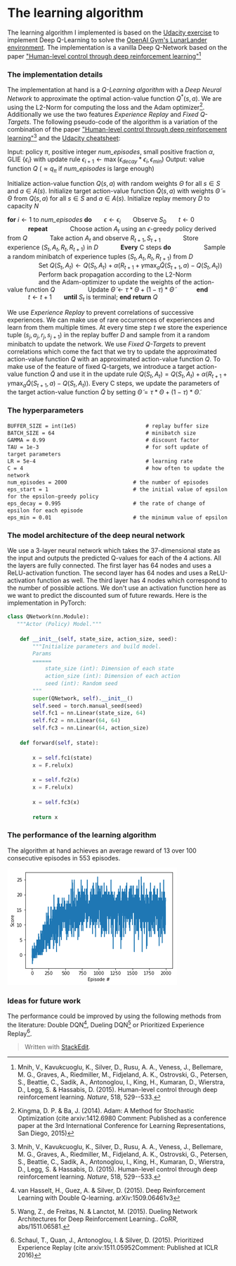 
# The learning algorithm

The learning algorithm I implemented is based on the [Udacity exercise](https://github.com/udacity/deep-reinforcement-learning/tree/master/dqn) to implement Deep Q-Learning to solve the [OpenAI Gym's LunarLander environment](https://gym.openai.com/envs/LunarLander-v2/). The implementation is a vanilla Deep Q-Network based on the paper ["Human-level control through deep reinforcement learning"](http://dx.doi.org/10.1038/nature14236)[^1] 

### The implementation details

The implementation at hand is a *Q-Learning algorithm* with a *Deep Neural Network* to approximate the optimal action-value function $Q^*(s,a)$. We are using the L2-Norm for computing the loss and the Adam optimizer[^2]. Additionally we use the two features *Experience Replay* and *Fixed Q-Targets*. The following pseudo-code of the algorithm is a variation of the combination of the paper ["Human-level control through deep reinforcement learning"](http://dx.doi.org/10.1038/nature14236)[^1] and the [Udacity cheatsheet](https://github.com/udacity/deep-reinforcement-learning/blob/master/cheatsheet/cheatsheet.pdf):

Input: policy $\pi$, positive integer *num_episodes*, small positive fraction $\alpha$, GLIE {$\epsilon_i$} with update rule $\epsilon_{i+1} \leftarrow \max(\epsilon_{decay}*\epsilon_i, \epsilon_{min})$
Output: value function $Q$ ($\approx q_\pi$ if *num_episodes* is large enough)

Initialize action-value function $Q(s,a)$ with random weights $\Theta$ for all $s \in S$ and $a \in A(s)$.
Initialize target action-value function $\tilde{Q}(s,a)$ with weights $\tilde{\Theta} = \Theta$ from $Q(s,a)$ for all $s \in S$ and $a \in A(s)$.
	Initialize replay memory $D$ to capacity $N$  

**for** $i \leftarrow 1$ to *num_episodes* **do** 
&nbsp;&nbsp;&nbsp;&nbsp;&nbsp;&nbsp;$\epsilon \leftarrow \epsilon_i$
&nbsp;&nbsp;&nbsp;&nbsp;&nbsp;&nbsp;Observe $S_0$
&nbsp;&nbsp;&nbsp;&nbsp;&nbsp;&nbsp;$t←0$
&nbsp;&nbsp;&nbsp;&nbsp;&nbsp;&nbsp;&nbsp;&nbsp;&nbsp;&nbsp;&nbsp;&nbsp;**repeat**
&nbsp;&nbsp;&nbsp;&nbsp;&nbsp;&nbsp;&nbsp;&nbsp;&nbsp;&nbsp;&nbsp;&nbsp;Choose action $A_t$ using an $\epsilon$-greedy policy derived from $Q$ 
&nbsp;&nbsp;&nbsp;&nbsp;&nbsp;&nbsp;&nbsp;&nbsp;&nbsp;&nbsp;&nbsp;&nbsp;Take action $A_t$ and observe $R_{t+1} , S_{t+1}$
&nbsp;&nbsp;&nbsp;&nbsp;&nbsp;&nbsp;&nbsp;&nbsp;&nbsp;&nbsp;&nbsp;&nbsp;Store experience $(S_t, A_t, R_t, R_{t+1})$ in $D$
&nbsp;&nbsp;&nbsp;&nbsp;&nbsp;&nbsp;&nbsp;&nbsp;&nbsp;&nbsp;&nbsp;&nbsp;**Every** C steps **do**
&nbsp;&nbsp;&nbsp;&nbsp;&nbsp;&nbsp;&nbsp;&nbsp;&nbsp;&nbsp;&nbsp;&nbsp;&nbsp;&nbsp;&nbsp;&nbsp;&nbsp;&nbsp;Sample a random minibatch of experience tuples $(S_t, A_t, R_t, R_{t+1})$ from $D$
&nbsp;&nbsp;&nbsp;&nbsp;&nbsp;&nbsp;&nbsp;&nbsp;&nbsp;&nbsp;&nbsp;&nbsp;&nbsp;&nbsp;&nbsp;&nbsp;&nbsp;&nbsp;Set $Q(S_t, A_t) \leftarrow Q(S_t, A_t) + \alpha(R_{t+1} + \gamma \max_a \tilde{Q}(S_{t+1}, a) − Q(S_t, A_t))$ 
&nbsp;&nbsp;&nbsp;&nbsp;&nbsp;&nbsp;&nbsp;&nbsp;&nbsp;&nbsp;&nbsp;&nbsp;&nbsp;&nbsp;&nbsp;&nbsp;&nbsp;&nbsp;Perform back propagation according to the L2-Norm 
&nbsp;&nbsp;&nbsp;&nbsp;&nbsp;&nbsp;&nbsp;&nbsp;&nbsp;&nbsp;&nbsp;&nbsp;&nbsp;&nbsp;&nbsp;&nbsp;&nbsp;&nbsp;and the Adam-optimizer to update the weights of the action-value function $Q$
&nbsp;&nbsp;&nbsp;&nbsp;&nbsp;&nbsp;&nbsp;&nbsp;&nbsp;&nbsp;&nbsp;&nbsp;&nbsp;&nbsp;&nbsp;&nbsp;&nbsp;&nbsp;Update $\tilde{\Theta} \leftarrow \tau*\Theta + (1 - \tau)*\tilde{\Theta}$
&nbsp;&nbsp;&nbsp;&nbsp;&nbsp;&nbsp;&nbsp;&nbsp;&nbsp;&nbsp;&nbsp;&nbsp;**end**
&nbsp;&nbsp;&nbsp;&nbsp;&nbsp;&nbsp;&nbsp;&nbsp;&nbsp;&nbsp;&nbsp;&nbsp;$t \leftarrow t+1$
&nbsp;&nbsp;&nbsp;&nbsp;&nbsp;&nbsp;**until** $S_t$ is terminal; 
**end**
**return** $Q$

We use *Experience Replay* to prevent correlations of successive experiences. We can make use of rare occurrences of experiences and learn from them multiple times.  At every time step $t$ we store the experience tuple $(s_j, a_j, r_j, s_{j+1})$ in the replay buffer $D$ and sample from it a random minibatch to update the network. 
We use *Fixed Q-Targets* to prevent correlations which come the fact that we try to update the approximated action-value function $Q$ with an approximated action-value function $Q$. To make use of the feature of fixed Q-targets, we introduce a target action-value function $\tilde{Q}$ and use it in the update rule $Q(S_t, A_t) = Q(S_t, A_t) + \alpha(R_{t+1} + \gamma \max_a \tilde{Q}(S_{t+1}, a) − Q(S_t, A_t))$. Every C steps, we update the parameters of the target action-value function $\tilde{Q}$ by setting $\tilde{\Theta} = \tau*\Theta + (1 - \tau)*\tilde{\Theta}$.

### The hyperparameters

	BUFFER_SIZE = int(1e5)  					# replay buffer size 	
	BATCH_SIZE = 64         					# minibatch size
	GAMMA = 0.99            					# discount factor
	TAU = 1e-3              					# for soft update of target parameters
	LR = 5e-4               					# learning rate
	C = 4                   					# how often to update the network
	num_episodes = 2000						# the number of episodes
	eps_start = 1							# the initial value of epsilon for the epsilon-greedy policy
	eps_decay = 0.995						# the rate of change of epsilon for each episode
	eps_min = 0.01							# the minimum value of epsilon
	

### The model architecture of the deep neural network

We use a 3-layer neural network which takes the 37-dimensional state as the input and outputs the predicted Q-values for each of the 4 actions. All the layers are fully connected. The first layer has 64 nodes and uses a ReLU-activation function. The second layer has 64 nodes and uses a ReLU-activation function as well. The third layer has 4 nodes which correspond to the number of possible actions. We don't use an activation function here as we want to predict the discounted sum of future rewards. Here is the implementation in PyTorch:
```python
class QNetwork(nn.Module):
   """Actor (Policy) Model."""

    def __init__(self, state_size, action_size, seed):
        """Initialize parameters and build model.
        Params
        ======
            state_size (int): Dimension of each state
            action_size (int): Dimension of each action
            seed (int): Random seed
        """
        super(QNetwork, self).__init__()
        self.seed = torch.manual_seed(seed)
        self.fc1 = nn.Linear(state_size, 64)
        self.fc2 = nn.Linear(64, 64)
        self.fc3 = nn.Linear(64, action_size)

    def forward(self, state):

        x = self.fc1(state)
        x = F.relu(x)
        
        x = self.fc2(x)
        x = F.relu(x)
        
        x = self.fc3(x)
                
        return x
```
### The performance of the learning algorithm

The algorithm at hand achieves an average reward of 13 over 100 consecutive episodes in 553 episodes. 

![score](https://github.com/fjonck/Project_1_Navigation/blob/master/score.png)

### Ideas for future work

The performance could be improved by using the following methods from the literature: Double DQN[^3], Dueling DQN[^4] or Prioritized Experience Replay[^5].


[^1]: Mnih, V., Kavukcuoglu, K., Silver, D., Rusu, A. A., Veness, J., Bellemare, M. G., Graves, A., Riedmiller, M., Fidjeland, A. K., Ostrovski, G., Petersen, S., Beattie, C., Sadik, A., Antonoglou, I., King, H., Kumaran, D., Wierstra, D., Legg, S. & Hassabis, D. (2015). Human-level control through deep reinforcement learning. _Nature_, 518, 529--533.

[^2]: Kingma, D. P. & Ba, J. (2014). Adam: A Method for Stochastic Optimization (cite arxiv:1412.6980 Comment: Published as a conference paper at the 3rd International Conference for Learning Representations, San Diego, 2015)

[^3]: van Hasselt, H., Guez, A. & Silver, D. (2015). Deep Reinforcement Learning with Double Q-learning. arXiv:1509.06461v3

[^4]: Wang, Z., de Freitas, N. & Lanctot, M. (2015). Dueling Network Architectures for Deep Reinforcement Learning.. _CoRR_, abs/1511.06581.

[^5]: Schaul, T., Quan, J., Antonoglou, I. & Silver, D. (2015). Prioritized Experience Replay (cite arxiv:1511.05952Comment: Published at ICLR 2016)

> Written with [StackEdit](https://stackedit.io/).
